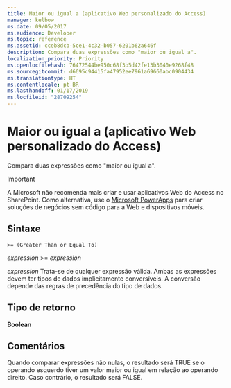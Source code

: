 ```yaml
---
title: Maior ou igual a (aplicativo Web personalizado do Access)
manager: kelbow
ms.date: 09/05/2017
ms.audience: Developer
ms.topic: reference
ms.assetid: cceb8dcb-5ce1-4c32-b057-6201b62a646f
description: Compara duas expressões como "maior ou igual a".
localization_priority: Priority
ms.openlocfilehash: 76472544be950c68f3b5d42fe13b3040e9268f48
ms.sourcegitcommit: d6695c94415fa47952ee7961a69660abc0904434
ms.translationtype: HT
ms.contentlocale: pt-BR
ms.lasthandoff: 01/17/2019
ms.locfileid: "28709254"
---
```

# <a name="greater-than-or-equal-to-access-custom-web-app"></a>Maior ou igual a (aplicativo Web personalizado do Access)

Compara duas expressões como "maior ou igual a".
  
> [!IMPORTANT]
> A Microsoft não recomenda mais criar e usar aplicativos Web do Access no SharePoint. Como alternativa, use o [Microsoft PowerApps](https://powerapps.microsoft.com/pt-BR/) para criar soluções de negócios sem código para a Web e dispositivos móveis. 
  
## <a name="syntax"></a>Sintaxe

`>= (Greater Than or Equal To)`

*expression*  \>=  *expression* 
  
*expression* Trata-se de qualquer expressão válida. Ambas as expressões devem ter tipos de dados implicitamente conversíveis. A conversão depende das regras de precedência do tipo de dados. 
  
## <a name="return-type"></a>Tipo de retorno

**Boolean**
  
## <a name="remarks"></a>Comentários

Quando comparar expressões não nulas, o resultado será TRUE se o operando esquerdo tiver um valor maior ou igual em relação ao operando direito. Caso contrário, o resultado será FALSE.
  

